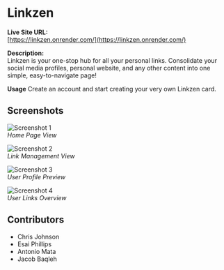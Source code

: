 # Linkzen

**Live Site URL:**  
[https://linkzen.onrender.com/](https://linkzen.onrender.com/)

**Description:**  
Linkzen is your one-stop hub for all your personal links. Consolidate your social media profiles, personal website, and any other content into one simple, easy-to-navigate page!

**Usage**
Create an account and start creating your very own Linkzen card.

## Screenshots

![Screenshot 1](https://github.com/user-attachments/assets/69a28cdd-c6e0-4113-9982-4c98b3395ee3)  
*Home Page View*

![Screenshot 2](https://github.com/user-attachments/assets/b21cc3d3-997c-48bf-b793-ae5d75c7ce28)  
*Link Management View*

![Screenshot 3](https://github.com/user-attachments/assets/4e046493-9a83-4e2e-93f2-fe16d9445c84)  
*User Profile Preview*

![Screenshot 4](https://github.com/user-attachments/assets/8d508714-1735-4609-beb9-a70631a46043)  
*User Links Overview*

## Contributors

- Chris Johnson
- Esai Phillips
- Antonio Mata
- Jacob Baqleh

